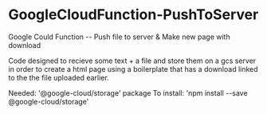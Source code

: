 # GoogleCloudFunction-PushToServer
 
Google Could Function -- Push file to server & Make new page with download

Code designed to recieve some text + a file and store them on a gcs server in order to  create a html page using a boilerplate that has a download linked to the the file uploaded earlier.

Needed: '@google-cloud/storage' package
To install: 'npm install --save @google-cloud/storage'